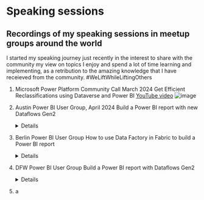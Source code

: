# Speaking sessions

## Recordings of my speaking sessions in meetup groups around the world

I started my speaking journey just recently in the interest to share with the community my view on topics I enjoy and spend a lot of time learning and implementing, as a retribution to the amazing knowledge that I have receieved from the community. #WeLiftWhileLiftingOthers

1. Microsoft Power Platform Community Call March 2024
   Get Efficient Reclassifications using Dataverse and Power BI
      <detials>
      [YouTube video](https://youtu.be/IE91YxBWqvQ?si=0ZyGXA4xpy9wRlEY)
      ![image](https://github.com/user-attachments/assets/57a76baa-77da-4a59-8e0a-a1893f7b9aab)
      </details>

2. Austin Power BI User Group, April 2024
   Build a Power BI report with new Dataflows Gen2
      <details>
      [YouTube video](https://youtu.be/BI7s4bBVw5o?si=-pecrge345hzYN9T)
      ![image](https://github.com/user-attachments/assets/17eba121-ab6a-4116-9724-2a30e79f90b7)
      </details>

3. Berlin Power BI User Group
   How to use Data Factory in Fabric to build a Power BI report
      <details>
      [YouTube video](https://youtu.be/-_vCr6EUFAQ?si=A9_1yYK6KKSYJ9Kc)
      ![image](https://github.com/user-attachments/assets/8c7935c1-2bf7-4aab-8af2-d08ebbcd0313)
      </details>

4. DFW Power BI User Group
   Build a Power BI report with Dataflows Gen2
      <details>
      [YouTube video](https://youtu.be/VtZ9v26PdxA?si=FZRw1LxqK36VxAZR)
      ![image](https://github.com/user-attachments/assets/e48ea1b0-3c33-43d7-abac-ab668b01f3fd)
      </details>

5. a
